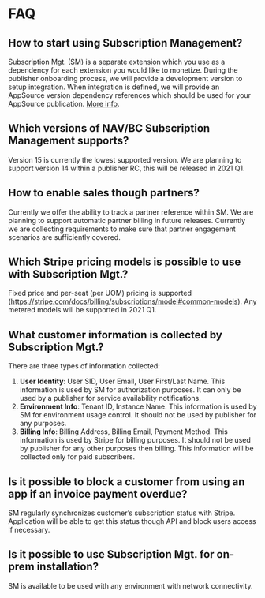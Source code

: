 # FAQ

## How to start using Subscription Management? 
Subscription Mgt. (SM) is a separate extension which you use as a dependency for each extension you would like to monetize. During the publisher onboarding process, we will provide a development version to setup integration. When integration is defined, we will provide an AppSource version dependency references which should be used for your AppSource publication. [More info](./GettingStarted.md).
## Which versions of NAV/BC Subscription Management supports? 
Version 15 is currently the lowest supported version. We are planning to support version 14 within a publisher RC, this will be released in 2021 Q1. 
## How to enable sales though partners? 
Currently we offer the ability to track a partner reference within SM. We are planning to support automatic partner billing in future releases. Currently we are collecting requirements to make sure that partner engagement scenarios are sufficiently covered. 
## Which Stripe pricing models is possible to use with Subscription Mgt.? 
Fixed price and per-seat (per UOM) pricing is supported (https://stripe.com/docs/billing/subscriptions/model#common-models). Any metered models will be supported in 2021 Q1. 
## What customer information is collected by Subscription Mgt.? 
There are three types of information collected: 
1.	**User Identity**: User SID, User Email, User First/Last Name. This information is used by SM for authorization purposes. It can only be used by a publisher for service availability notifications. 
2.	**Environment Info**: Tenant ID, Instance Name. This information is used by SM for environment usage control. It should not be used by publisher for any purposes. 
3.	**Billing Info**: Billing Address, Billing Email, Payment Method. This information is used by Stripe for billing purposes. It should not be used by publisher for any other purposes then billing. This information will be collected only for paid subscribers.
## Is it possible to block a customer from using an app if an invoice payment overdue? 
SM regularly synchronizes customer’s subscription status with Stripe. Application will be able to get this status though API and block users access if necessary. 
## Is it possible to use Subscription Mgt. for on-prem installation? 
SM is available to be used with any environment with network connectivity.

